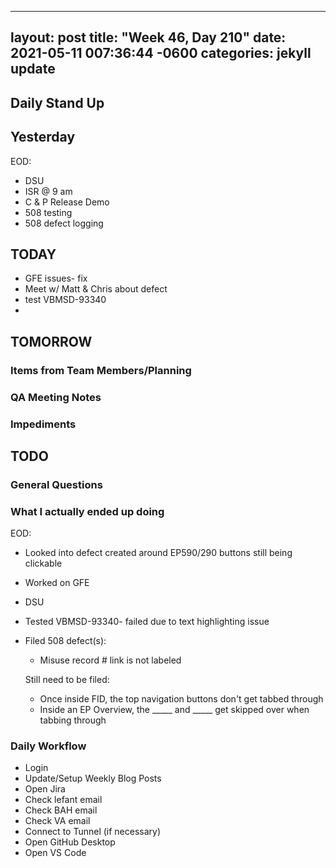 
---
layout: post
title:  "Week 46, Day 210"
date:   2021-05-11 007:36:44 -0600
categories: jekyll update
---

## Daily Stand Up
## Yesterday
EOD:
* DSU
* ISR @ 9 am
* C & P Release Demo
* 508 testing
* 508 defect logging
   
## TODAY
* GFE issues- fix
* Meet w/ Matt & Chris about defect
* test VBMSD-93340
*  

## TOMORROW

### Items from Team Members/Planning

### QA Meeting Notes

### Impediments

## TODO

### General Questions  

### What I actually ended up doing
EOD:
* Looked into defect created around EP590/290 buttons still being clickable
* Worked on GFE
* DSU
* Tested VBMSD-93340- failed due to text highlighting issue
* Filed 508 defect(s):
  * Misuse record # link is not labeled
  
  Still need to be filed:
  * Once inside FID, the top navigation buttons don't get tabbed through
  * Inside an EP Overview, the _____ and _____ get skipped over when tabbing through


### Daily Workflow
* Login
* Update/Setup Weekly Blog Posts
* Open Jira
* Check lefant email
* Check BAH email
* Check VA email
* Connect to Tunnel (if necessary)
* Open GitHub Desktop
* Open VS Code